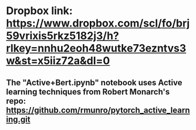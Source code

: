 # Dropbox link: https://www.dropbox.com/scl/fo/brj59vrixis5rkz5182j3/h?rlkey=nnhu2eoh48wutke73ezntvs3w&st=x5iiz72a&dl=0

## The "Active+Bert.ipynb" notebook uses Active learning techniques from Robert Monarch's repo: https://github.com/rmunro/pytorch_active_learning.git 



